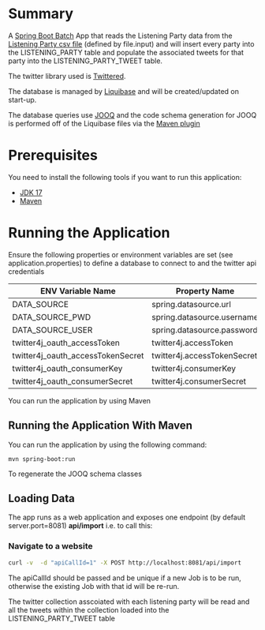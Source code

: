 Summary
=============

A [Spring Boot Batch](https://spring.io/guides/gs/batch-processing/) App that reads the Listening 
Party data from the [Listening Party csv file]() 
(defined by file.input) and will insert every party into the LISTENING_PARTY table and 
populate the associated tweets for that party into the LISTENING_PARTY_TWEET table.

The twitter library used is [Twittered](https://github.com/redouane59/twittered).

The database is managed by [Liquibase](https://www.liquibase.org) and will be created/updated on 
start-up.

The database queries use [JOOQ](https://www.jooq.org) and the code schema generation for JOOQ 
is performed off of the Liquibase files via the [Maven plugin](https://www.jooq.org/doc/latest/manual/code-generation/codegen-maven/) 


Prerequisites
=============

You need to install the following tools if you want to run this application:

* [JDK 17](https://jdk.java.net/java-se-ri/17)
* [Maven](http://maven.apache.org/) 

Running the Application
=======================

Ensure the following properties or environment variables are set (see application.properties) to
define a database to connect to and the twitter api credentials

| ENV Variable Name                  | Property Name                |
|------------------------------------|------------------------------|
| DATA_SOURCE                        | spring.datasource.url        |
| DATA_SOURCE_PWD                    | spring.datasource.username   |
| DATA_SOURCE_USER                   | spring.datasource.password   |
| twitter4j_oauth_accessToken        | twitter4j.accessToken        | 
| twitter4j_oauth_accessTokenSecret  | twitter4j.accessTokenSecret  |     
| twitter4j_oauth_consumerKey        | twitter4j.consumerKey        |   
| twitter4j_oauth_consumerSecret     | twitter4j.consumerSecret     |




You can run the application by using Maven

Running the Application With Maven
----------------------------------

You can run the application by using the following command:

    mvn spring-boot:run 

To regenerate the JOOQ schema classes 

Loading Data
----------------------------------


The app runs as a web application and exposes one endpoint (by default server.port=8081)
**api/import** i.e. to call this:

### Navigate to a website
```bash
curl -v  -d "apiCallId=1" -X POST http://localhost:8081/api/import
```

The apiCallId should be passed and be unique if a new Job is to be run, otherwise the existing Job 
with that id will be re-run.

The twitter collection asscoiated with each listening party will be read and all the tweets within 
the collection loaded into the  LISTENING_PARTY_TWEET table 





